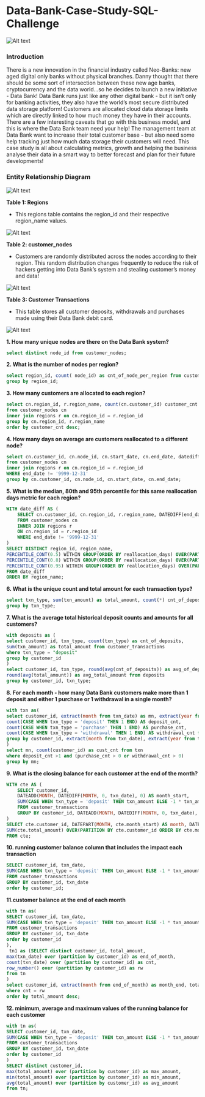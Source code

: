 # Data-Bank-Case-Study-SQL-Challenge

![Alt text](https://8weeksqlchallenge.com/images/case-study-designs/4.png)

### Introduction
There is a new innovation in the financial industry called Neo-Banks: new aged digital only banks without physical branches. Danny thought that there should be some sort of intersection between these new age banks, cryptocurrency and the data world…so he decides to launch a new initiative - Data Bank! Data Bank runs just like any other digital bank - but it isn’t only for banking activities, they also have the world’s most secure distributed data storage platform! Customers are allocated cloud data storage limits which are directly linked to how much money they have in their accounts. There are a few interesting caveats that go with this business model, and this is where the Data Bank team need your help!
The management team at Data Bank want to increase their total customer base - but also need some help tracking just how much data storage their customers will need. This case study is all about calculating metrics, growth and helping the business analyse their data in a smart way to better forecast and plan for their future developments!

### **Entity Relationship Diagram**

![Alt text](https://8weeksqlchallenge.com/images/case-study-4-erd.png)

**Table 1: Regions**
- This regions table contains the region_id and their respective region_name values.

![Alt text](https://user-images.githubusercontent.com/81607668/130551759-28cb434f-5cae-4832-a35f-0e2ce14c8811.png)

**Table 2: customer_nodes**
- Customers are randomly distributed across the nodes according to their region. This random distribution changes frequently to reduce the risk of hackers getting into Data Bank’s system and stealing customer’s money and data!

![Alt text](https://user-images.githubusercontent.com/81607668/130551806-90a22446-4133-45b5-927c-b5dd918f1fa5.png)

**Table 3: Customer Transactions**

- This table stores all customer deposits, withdrawals and purchases made using their Data Bank debit card.

![Alt text](https://user-images.githubusercontent.com/81607668/130551879-2d6dfc1f-bb74-4ef0-aed6-42c831281760.png)


**1. How many unique nodes are there on the Data Bank system?**
```sql
select distinct node_id from customer_nodes;
```
**2. What is the number of nodes per region?**
```sql
select region_id, count( node_id) as cnt_of_node_per_region from customer_nodes
group by region_id;
```
**3. How many customers are allocated to each region?**
```sql
select cn.region_id, r.region_name, count(cn.customer_id) customer_cnt
from customer_nodes cn
inner join regions r on cn.region_id = r.region_id
group by cn.region_id, r.region_name
order by customer_cnt desc;
```
**4. How many days on average are customers reallocated to a different node?**
```sql
select cn.customer_id, cn.node_id, cn.start_date, cn.end_date, datediff(cn.end_date, cn.start_date ) dif
from customer_nodes cn
inner join regions r on cn.region_id = r.region_id
WHERE end_date != '9999-12-31'
group by cn.customer_id, cn.node_id, cn.start_date, cn.end_date;
```
**5. What is the median, 80th and 95th percentile for this same reallocation days metric for each region?**
```sql
WITH date_diff AS (
	SELECT cn.customer_id, cn.region_id, r.region_name, DATEDIFF(end_date, start_date) AS reallocation_days
	FROM customer_nodes cn
	INNER JOIN regions r
	ON cn.region_id = r.region_id
	WHERE end_date != '9999-12-31'
)
SELECT DISTINCT region_id, region_name,
PERCENTILE_CONT(0.5) WITHIN GROUP(ORDER BY reallocation_days) OVER(PARTITION BY region_name) AS median,
PERCENTILE_CONT(0.8) WITHIN GROUP(ORDER BY reallocation_days) OVER(PARTITION BY region_name) AS percentile_80,
PERCENTILE_CONT(0.95) WITHIN GROUP(ORDER BY reallocation_days) OVER(PARTITION BY region_name) AS percentile_95
FROM date_diff
ORDER BY region_name;
```
**6. What is the unique count and total amount for each transaction type?**
```sql
select txn_type, sum(txn_amount) as total_amount, count(*) cnt_of_deposits from customer_transactions
group by txn_type;
```
**7. What is the average total historical deposit counts and amounts for all customers?**
```sql
with deposits as (
select customer_id, txn_type, count(txn_type) as cnt_of_deposits,
sum(txn_amount) as total_amount from customer_transactions
where txn_type = "deposit"
group by customer_id
)
select customer_id, txn_type, round(avg(cnt_of_deposits)) as avg_of_deposits,
round(avg(total_amount)) as avg_total_amount from deposits
group by customer_id, txn_type;
```
**8. For each month - how many Data Bank customers make more than 1 deposit and either 1 purchase or 1 withdrawal in a single month?**
```sql
with txn as(
select customer_id, extract(month from txn_date) as mn, extract(year from txn_date) as yr,
count(CASE WHEN txn_type = 'deposit' THEN 1 END) AS deposit_cnt,
count(CASE WHEN txn_type = 'purchase' THEN 1 END) AS purchase_cnt,
count(CASE WHEN txn_type = 'withdrawal' THEN 1 END) AS withdrawal_cnt from customer_transactions
group by customer_id, extract(month from txn_date), extract(year from txn_date)
)
select mn, count(customer_id) as cust_cnt from txn 
where deposit_cnt >1 and (purchase_cnt > 0 or withdrawal_cnt > 0)
group by mn;
```
**9. What is the closing balance for each customer at the end of the month?**
```sql
WITH cte AS (
	SELECT customer_id,
	DATEADD(MONTH, DATEDIFF(MONTH, 0, txn_date), 0) AS month_start,
	SUM(CASE WHEN txn_type = 'deposit' THEN txn_amount ELSE -1 * txn_amount END) AS total_amount
	FROM customer_transactions
	GROUP BY customer_id, DATEADD(MONTH, DATEDIFF(MONTH, 0, txn_date), 0)
)
SELECT cte.customer_id, DATEPART(MONTH, cte.month_start) AS month, DATENAME(MONTH, cte.month_start) AS month_name,
SUM(cte.total_amount) OVER(PARTITION BY cte.customer_id ORDER BY cte.month_start) AS closing_balance
FROM cte;
```
**10. running customer balance column that includes the impact each transaction**
```sql
SELECT customer_id, txn_date,
SUM(CASE WHEN txn_type = 'deposit' THEN txn_amount ELSE -1 * txn_amount END) AS total_amount
FROM customer_transactions
GROUP BY customer_id, txn_date
order by customer_id;
```
**11.customer balance at the end of each month**
```sql
with tn as(
SELECT customer_id, txn_date,
SUM(CASE WHEN txn_type = 'deposit' THEN txn_amount ELSE -1 * txn_amount END) AS total_amount
FROM customer_transactions
GROUP BY customer_id, txn_date
order by customer_id
),
 tn1 as (SELECT distinct customer_id, total_amount,
max(txn_date) over (partition by customer_id) as end_of_month,
count(txn_date) over (partition by customer_id) as cnt,
row_number() over (partition by customer_id) as rw
from tn
)
select customer_id, extract(month from end_of_month) as month_end, total_amount from tn1
where cnt = rw
order by total_amount desc;
```
**12. minimum, average and maximum values of the running balance for each customer**
```sql
with tn as(
SELECT customer_id, txn_date,
SUM(CASE WHEN txn_type = 'deposit' THEN txn_amount ELSE -1 * txn_amount END) AS total_amount
FROM customer_transactions
GROUP BY customer_id, txn_date
order by customer_id
)
SELECT distinct customer_id, 
max(total_amount) over (partition by customer_id) as max_amount,
min(total_amount) over (partition by customer_id) as min_amount,
avg(total_amount) over (partition by customer_id) as avg_amount
from tn;
```
